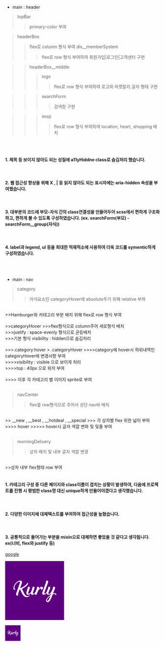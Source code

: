 - main : header




> topBar
>> primary-color 부여

>headerBox
>>flex로 column 형식 부여
>>div__memberSystem
>>>flex로 row 형식 부여하여 회원가입|로그인|고객센터 구현

>>headerBox__middle
>>>logo
>>>>flex로 row 형식 부여하여 로고와 마켓칼리 글자 형태 구현

>>>searchForm
>>>> 검색창 구현

>>>imoji
>>>>flex로 row 형식 부여하여 location, heart, shopping 배치

</br>
</br>

#### 1. 제목 등 보이지 않아도 되는 성질에 a11yHiddne class로 숨김처리 했습니다.
</br>

#### 2. 웹 접근성 향상을 위해 X , | 등 읽지 않아도 되는 표시자에는 aria-hidden 속성을 부여했습니다.
</br>

#### 3. 대부분의 코드에 부모-자식 간의 class연결성을 만들어두어 scss에서 편하게 구조화하고, 편하게 볼 수 있도록 구성하였습니다. (ex. searchForm(부모) - searchForm__group(자식))
</br>

#### 4. label과 legend, ul 등을 최대한 적재적소에 사용하여 더욱 코드를 symentic하게 구성하였습니다.


</br>
</br>

- main : nav

>category
>>자식요소인 categoryHover에 absolute주기 위해 relative 부여
</br>
>>Hamburger와 카테고리 부분 배치 위해 flex로 row 형식 부여
</br>
</br>
>>categoryHover
>>>flex형식으로 column주어 세로형식 배치
</br>
>>>justify : space-evenly 형식으로 균등배치
</br>
>>>기본 형식 visibility : hidden으로 숨김처리
</br>
</br>
>>>.category:hover > .categoryHover
>>>>category에 hover시 하위내역인 categoryHover에 변경사항 부여
</br>
>>>>visibility : visible 으로 보이게 처리
</br>
>>>>top : 40px 으로 위치 부여
</br>
</br>
>>>> 이후 각 카테고리 별 이미지 sprite로 부여

</br>
</br>

>navCenter
>> flex를 row형식으로 주어서 상단 nav바 배치
</br>
>> __new , __best , __hotdeal , __special
>>> 각 상자별 flex 위한 넓이 부여
</br>
>>>> hover
>>>>> hover시 글자 색깔 변화 및 및줄 부여

</br>
</br>

>morningDelivery
>>상자 배치 및 내부 글자 색깔 변경
</br>
>>상자 내부 flex형태 row 부여

</br>
</br>

#### 1. 카테고리 구성 중 다른 페이지와 class이름이 겹치는 상황이 발생하여, 다음에 프로젝트를 진행 시 평범한 class명 대신 unique하게 만들어야겠다고 생각했습니다.
</br>

#### 2. 다양한 이미지에 대체텍스트를 부여하여 접근성을 높혔습니다.
</br>

#### 3. 공통적으로 들어가는 부분을 mixin으로 대체하면 좋았을 것 같다고 생각됩니다. ex(너비, flex와 justify 등)



[google](google.com)

<img src="./src/images/favicon/favicon-192x192.webp" href="https://karly-css3.netlify.app/index.html">

[<img src="./src/images/favicon/favicon-192x192.webp"  width="10%" height="10%">](https://karly-css3.netlify.app/index.html)